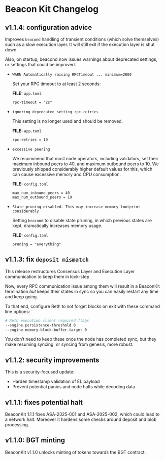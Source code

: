 # Beacon Kit Changelog


## v1.1.4: configuration advice

Improves `beacond` handling of transient conditions (which solve themselves) such as a slow execution layer. It will still exit if the execution layer is shut down.

Also, on startup, beacond now issues warnings about deprecated settings, or settings that could be improved.

* ```WARN Automatically raising RPCTimeout ... minimum=2000```

  Set your RPC timeout to at least 2 seconds:

  **FILE:** `app.toml`
  ```
  rpc-timeout = "2s"
  ```

* `ignoring deprecated setting rpc-retries`

  This setting is no longer used and should be removed.

  **FILE:** `app.toml`
  ```
  rpc-retries = 10
  ```


* `excessive peering`

  We recommend that most node operators, including validators, set their maximum inbound peers to 40, and maximum outbound peers to 10.
  We previously shipped considerably higher default values for this, which can cause excessive memory and CPU consumption.

  **FILE:** `config.toml`
  ```
  max_num_inbound_peers = 40
  max_num_outbound_peers = 10
  ```
  
* `State pruning disabled. This may increase memory footprint considerably`

  Setting `beacond` to disable state pruning, in which previous states are kept, dramatically increases memory usage.
  
  **FILE:** `config.toml`
  ```
  pruning = "everything"
  ```




## v1.1.3: fix `deposit mismatch`

This release restructures Consensus Layer and Execution Layer communication to keep them in lock-step.

Now, every RPC communication issue among them will result in a BeaconKit termination *but* keeps their states in sync so you can easily restart any time and keep going.

To that end, configure Reth to not forget blocks on exit with these command line options:

```bash
# Reth execution client required flags
--engine.persistence-threshold 0
--engine.memory-block-buffer-target 0
```

You don’t need to keep these once the node has completed sync, but they make resuming syncing, or syncing from genesis, more robust.


## v1.1.2: security improvements

This is a security-focused update:
* Harden timestamp validation of EL payload
* Prevent potential panics and node halts while decoding data

## v1.1.1: fixes potential halt

BeaconKit 1.1.1 fixes ASA-2025-001 and ASA-2025-002, which could lead to a network halt. Moreover it hardens some checks around deposit and blob processing.

## v1.1.0: BGT minting

BeaconKit v1.1.0 unlocks minting of tokens towards the BGT contract.
